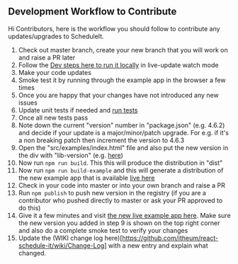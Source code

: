 ## Development Workflow to Contribute

Hi Contributors, here is the workflow you should follow to contribute any updates/upgrades to ScheduleIt.

1. Check out master branch, create your new branch that you will work on and raise a PR later
2. Follow the [Dev steps here to run it locally](https://github.com/itheum/react-schedule-it#run-and-view-example-in-browser) in live-update watch mode
3. Make your code updates
4. Smoke test it by running through the example app in the browser a few times
5. Once you are happy that your changes have not introduced any new issues
6. Update unit tests if needed and [run tests](https://github.com/itheum/react-schedule-it#tests)
7. Once all new tests pass
8. Note down the current "version" number in "package.json" (e.g. 4.6.2) and decide if your update is a major/minor/patch upgrade. For e.g. if it's a non breaking patch then increment the version to 4.6.3
9. Open the "src/examples/index.html" file and also put the new version in the div with "lib-version" (e.g. [here](https://github.com/itheum/react-schedule-it/blob/master/src/examples/index.html#L149))
10. Now run `npm run build`. This this will produce the distribution in "dist"
11. Now run `npm run build-example` and this will generate a distribution of the new example app that is available [live here](https://itheum.github.io/react-schedule-it/)
12. Check in your code into master or into your own branch and raise a PR
13. Run `npm publish` to push new version in the registry (if you are a contributor who pushed directly to master or ask your PR approved to do this)
14. Give it a few minutes and visit [the new live example app here](https://itheum.github.io/react-schedule-it/). Make sure the new version you added in step 9 is shown on the top right corner and also do a complete smoke test to verify your changes
15. Update the (WIKI change log here)[https://github.com/itheum/react-schedule-it/wiki/Change-Log] with a new entry and explain what changed.
